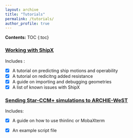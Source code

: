 ```yaml
---
layout: archive
title: "Tutorials"
permalink: /tutorials/
author_profile: true
---
```


**Contents:**
 TOC
{:toc}


### [Working with ShipX](https://momchil-terziev.github.io/resources/Working-with-shipx-title)
Includes :
 - [x] A tutorial on predicting ship motions and operability
 - [x] A tutorial on redicitng added resistance
 - [x] A guide on importing and debugging geometries
 - [x] A list of known issues with ShipX

### [Sending Star-CCM+ simulations to ARCHIE-WeST](https//:momchil-terziev.github.io/resources/Using-script-files-in-Star-CCM+)
Includes:
- [x] A guide on how to use thinlinc or MobaXterm
- [x] An example script file

